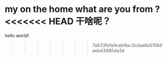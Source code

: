 my on the home
what are you from ?
<<<<<<< HEAD
干啥呢？
=======
hello world!
>>>>>>> 7a633fefa9ceb9ac3cdaa6a51584aeb43485da3d
